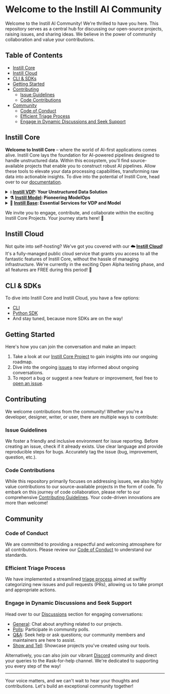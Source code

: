 # Welcome to the Instill AI Community<!-- omit in toc -->

Welcome to the Instill AI Community! We're thrilled to have you here. This repository serves as a central hub for discussing our open-source projects, raising issues, and sharing ideas. We believe in the power of community collaboration and value your contributions.

## Table of Contents<!-- omit in toc -->

- [Instill Core](#instill-core)
- [Instill Cloud](#instill-cloud)
- [CLI \& SDKs](#cli--sdks)
- [Getting Started](#getting-started)
- [Contributing](#contributing)
  - [Issue Guidelines](#issue-guidelines)
  - [Code Contributions](#code-contributions)
- [Community](#community)
  - [Code of Conduct](#code-of-conduct)
  - [Efficient Triage Process](#efficient-triage-process)
  - [Engage in Dynamic Discussions and Seek Support](#engage-in-dynamic-discussions-and-seek-support)

## Instill Core

**Welcome to Instill Core** – where the world of AI-first applications comes alive. Instill Core lays the foundation for AI-powered pipelines designed to handle unstructured data. Within this ecosystem, you'll find source-available projects that enable you to construct robust AI pipelines. Allow these tools to elevate your data processing capabilities, transforming raw data into actionable insights. To dive into the potential of Instill Core, head over to our [documentation](https://www.instill.tech/docs).

<details>
  <summary><b>💧 <a href="https://github.com/instill-ai/vdp" target="_blank">Instill VDP</a>: Your Unstructured Data Solution</b></summary><br>
  
  **Instill VDP**, or **VDP (Versatile Data Pipeline)**, represents a comprehensive unstructured data infrastructure. Its purpose is to simplify the journey of processing unstructured data from start to finish:

  - **Extract:** Gather unstructured data from diverse sources, including AI applications, cloud/on-prem storage, and IoT devices.
  - **Transform:** Utilize AI models to convert raw data into meaningful insights and actionable formats.
  - **Load:** Efficiently move processed data to warehouses, applications, or other destinations.

  Embracing VDP is straightforward, whether you opt for Instill Cloud deployment or self-hosting via Instill Core. Consult our comprehensive [documentation](https://www.instill.tech/docs/core/vdp/deployment/overview) to delve into VDP deployment.
</details>

<details>
  <summary><b>⚗️ <a href="https://github.com/instill-ai/model" target="_blank">Instill Model</a>: Pioneering ModelOps</b></summary><br>

  **Instill Model**, or simply **Model**, emerges as an advanced ModelOps platform. Here, the focus is on empowering you to seamlessly import and serve Machine Learning (ML) models for inference purposes. Like other Instill Core products, Model's source code is available for your exploration.

</details>

<details>
  <summary><b>🗿 <a href="https://github.com/instill-ai/base" target="_blank">Instill Base</a>: Essential Services for VDP and Model</b></summary><br>

  **Instill Base**, or **Base**, serves as the bedrock upon which Instill projects thrive. Essential services such as user management servers, databases, and third-party observability tools find their home here. Base plays a pivotal role in facilitating the seamless launch of both VDP and Model. Additionally, it introduces [Console](https://github.com/instill-ai/console), a user-friendly web-based UI application that enhances accessibility and usability across VDP and Model.

</details>

We invite you to engage, contribute, and collaborate within the exciting Instill Core Projects. Your journey starts here! 🙌

## Instill Cloud

Not quite into self-hosting? We've got you covered with our **☁️ [Instill Cloud](https://console.instill.tech/?utm_source=github&utm_medium=readme&utm_campaign=community)**! It's a fully-managed public cloud service that grants you access to all the fantastic features of Instill Core, without the hassle of managing infrastructure. We're currently in the exciting Open Alpha testing phase, and all features are FREE during this period! 🎉

## CLI & SDKs

To dive into Instill Core and Instill Cloud, you have a few options:

- [CLI](https://github.com/instill-ai/cli)
- [Python SDK](https://github.com/instill-ai/python-sdk)
- And stay tuned, because more SDKs are on the way!

## Getting Started

Here's how you can join the conversation and make an impact:

1. Take a look at our [Instill Core Project](https://github.com/orgs/instill-ai/projects/5) to gain insights into our ongoing roadmap.
2. Dive into the ongoing [issues](../../issues) to stay informed about ongoing conversations.
3. To report a bug or suggest a new feature or improvement, feel free to [open an issue](../../issues/new/choose).

## Contributing

We welcome contributions from the community! Whether you're a developer, designer, writer, or user, there are multiple ways to contribute:

### Issue Guidelines

We foster a friendly and inclusive environment for issue reporting. Before creating an issue, check if it already exists. Use clear language and provide reproducible steps for bugs. Accurately tag the issue (bug, improvement, question, etc.).

### Code Contributions

While this repository primarily focuses on addressing issues, we also highly value contributions to our source-available projects in the form of code. To embark on this journey of code collaboration, please refer to our comprehensive [Contributing Guidelines](https://github.com/instill-ai/.github/blob/main/.github/CONTRIBUTING.md). Your code-driven innovations are more than welcome!

## Community

### Code of Conduct

We are committed to providing a respectful and welcoming atmosphere for all contributors. Please review our [Code of Conduct](https://github.com/instill-ai/.github/blob/main/.github/CODE_OF_CONDUCT.md) to understand our standards.

### Efficient Triage Process

We have implemented a streamlined [triage process](/triage.md) aimed at swiftly categorizing new issues and pull requests (PRs), allowing us to take prompt and appropriate actions.

### Engage in Dynamic Discussions and Seek Support

Head over to our [Discussions](../../discussions) section for engaging conversations:

- [General](https://github.com/orgs/instill-ai/discussions/categories/general): Chat about anything related to our projects.
- [Polls](https://github.com/orgs/instill-ai/discussions/categories/polls): Participate in community polls.
- [Q&A](https://github.com/orgs/instill-ai/discussions/categories/q-a): Seek help or ask questions; our community members and maintainers are here to assist.
- [Show and Tell](https://github.com/orgs/instill-ai/discussions/categories/show-and-tell): Showcase projects you've created using our tools.

Alternatively, you can also join our vibrant [Discord](https://discord.gg/sevxWsqpGh) community and direct your queries to the #ask-for-help channel. We're dedicated to supporting you every step of the way!

---

Your voice matters, and we can't wait to hear your thoughts and contributions. Let's build an exceptional community together!
